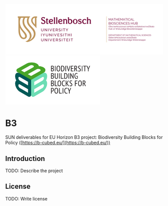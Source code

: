 <picture>
 <source media="(prefers-color-scheme: light)" srcset="su_biomath_combined.png">
 <img alt="SUN" src="su_biomath_combined.png" width="500">
</picture><picture>
 <source media="(prefers-color-scheme: light)" srcset="B3_logo_full.png">
 <img alt="b-cubed" src="B3_logo_full.png" width="300">
</picture>

# B3
SUN deliverables for EU Horizon B3 project: Biodiversity Building Blocks for Policy ([https://b-cubed.eu/](https://b-cubed.eu/))

## Introduction

TODO: Describe the project




## License

TODO: Write license
